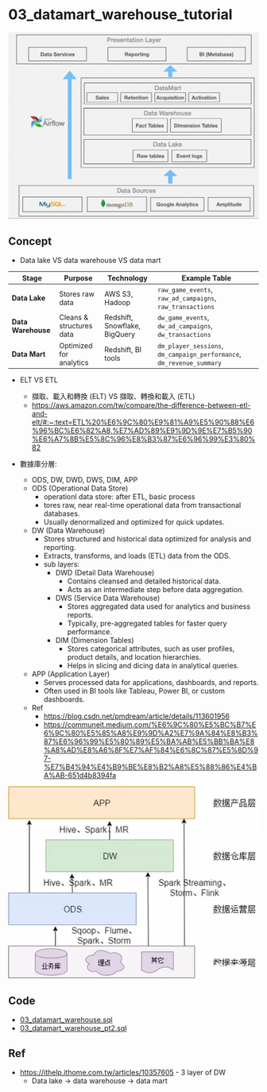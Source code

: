 # 03_datamart_warehouse_tutorial

<p align="center"><img src ="../pic/dw_layers.png" ></p>


## Concept

- Data lake VS data warehouse VS data mart

| Stage          | Purpose                   | Technology                  | Example Table                                       |
|---------------|---------------------------|-----------------------------|-----------------------------------------------------|
| **Data Lake**  | Stores raw data           | AWS S3, Hadoop              | `raw_game_events`, `raw_ad_campaigns`, `raw_transactions` |
| **Data Warehouse** | Cleans & structures data | Redshift, Snowflake, BigQuery | `dw_game_events`, `dw_ad_campaigns`, `dw_transactions` |
| **Data Mart**  | Optimized for analytics   | Redshift, BI tools          | `dm_player_sessions`, `dm_campaign_performance`, `dm_revenue_summary` |


- ELT VS ETL
	- 擷取、載入和轉換 (ELT) VS 擷取、轉換和載入 (ETL)
	- https://aws.amazon.com/tw/compare/the-difference-between-etl-and-elt/#:~:text=ETL%20%E6%9C%80%E9%81%A9%E5%90%88%E6%96%BC%E6%82%A8,%E7%AD%89%E9%9D%9E%E7%B5%90%E6%A7%8B%E5%8C%96%E8%B3%87%E6%96%99%E3%80%82


- 數據庫分層:

	- ODS, DW, DWD, DWS, DIM, APP
	- ODS (Operational Data Store)
		- operationl data store: after ETL, basic process
		- tores raw, near real-time operational data from transactional databases.
		- Usually denormalized and optimized for quick updates.
	- DW (Data Warehouse)
		- Stores structured and historical data optimized for analysis and reporting.
		- Extracts, transforms, and loads (ETL) data from the ODS.
		- sub layers:
			- DWD (Detail Data Warehouse)
				- Contains cleansed and detailed historical data.
				- Acts as an intermediate step before data aggregation.
			- DWS (Service Data Warehouse)
				- Stores aggregated data used for analytics and business reports.
				- Typically, pre-aggregated tables for faster query performance.
			- DIM (Dimension Tables)
				- Stores categorical attributes, such as user profiles, product details, and location hierarchies.
				- Helps in slicing and dicing data in analytical queries.
	- APP (Application Layer)
		- Serves processed data for applications, dashboards, and reports.
		- Often used in BI tools like Tableau, Power BI, or custom dashboards.
	- Ref
		- https://blog.csdn.net/pmdream/article/details/113601956
		- https://communeit.medium.com/%E6%9C%80%E5%BC%B7%E6%9C%80%E5%85%A8%E9%9D%A2%E7%9A%84%E8%B3%87%E6%96%99%E5%80%89%E5%BA%AB%E5%BB%BA%E8%A8%AD%E8%A6%8F%E7%AF%84%E6%8C%87%E5%8D%97-%E7%B4%94%E4%B9%BE%E8%B2%A8%E5%88%86%E4%BA%AB-651d4b8394fa

<p align="center"><img src ="../pic/dw_detail_layer.png" ></p>


## Code

- [03_datamart_warehouse.sql](../03_datamart_warehouse.sql)
- [03_datamart_warehouse_pt2.sql](../03_datamart_warehouse_pt2.sql)

## Ref
- https://ithelp.ithome.com.tw/articles/10357605 - 3 layer of DW
	- Data lake -> data warehouse -> data mart